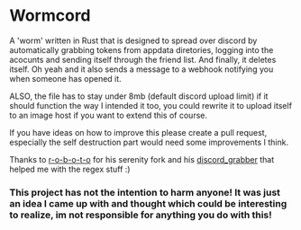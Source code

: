 # Wormcord
A 'worm' written in Rust that is designed to spread over discord by automatically grabbing tokens from appdata diretories, logging into the acocunts and sending itself through the friend list. And finally, it deletes itself. Oh yeah and it also sends a message to a webhook notifying you when someone has opened it.

ALSO, the file has to stay under 8mb (default discord upload limit) if it should function the way I intended it too, you could rewrite it to upload itself to an image host if you want to extend this of course.

If you have ideas on how to improve this please create a pull request, especially the self destruction part would need some improvements I think.

Thanks to [r-o-b-o-t-o](https://github.com/r-o-b-o-t-o) for his serenity fork and his [discord_grabber](https://github.com/heavenly/discord_grabber) that helped me with the regex stuff :)

### This project has not the intention to harm anyone! It was just an idea I came up with and thought which could be interesting to realize, im not responsible for anything you do with this!
